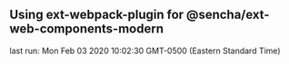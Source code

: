## Using ext-webpack-plugin for @sencha/ext-web-components-modern

last run: Mon Feb 03 2020 10:02:30 GMT-0500 (Eastern Standard Time)
